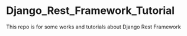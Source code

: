 # Django_Rest_Framework_Tutorial
This repo is for some works and tutorials about Django Rest Framework
